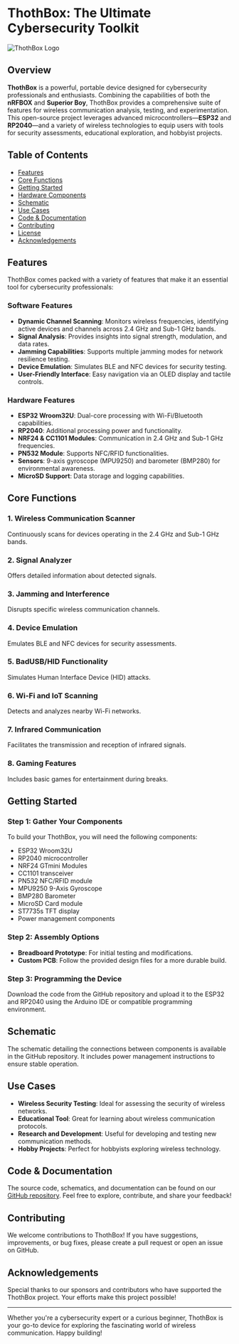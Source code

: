 # ThothBox: The Ultimate Cybersecurity Toolkit

![ThothBox Logo](path/to/logo.png) <!-- Add logo path -->

## Overview

**ThothBox** is a powerful, portable device designed for cybersecurity professionals and enthusiasts. Combining the capabilities of both the **nRFBOX** and **Superior Boy**, ThothBox provides a comprehensive suite of features for wireless communication analysis, testing, and experimentation. This open-source project leverages advanced microcontrollers—**ESP32** and **RP2040**—and a variety of wireless technologies to equip users with tools for security assessments, educational exploration, and hobbyist projects.

## Table of Contents

- [Features](#features)
- [Core Functions](#core-functions)
- [Getting Started](#getting-started)
- [Hardware Components](#hardware-components)
- [Schematic](#schematic)
- [Use Cases](#use-cases)
- [Code & Documentation](#code--documentation)
- [Contributing](#contributing)
- [License](#license)
- [Acknowledgements](#acknowledgements)

## Features

ThothBox comes packed with a variety of features that make it an essential tool for cybersecurity professionals:

### Software Features
- **Dynamic Channel Scanning**: Monitors wireless frequencies, identifying active devices and channels across 2.4 GHz and Sub-1 GHz bands.
- **Signal Analysis**: Provides insights into signal strength, modulation, and data rates.
- **Jamming Capabilities**: Supports multiple jamming modes for network resilience testing.
- **Device Emulation**: Simulates BLE and NFC devices for security testing.
- **User-Friendly Interface**: Easy navigation via an OLED display and tactile controls.

### Hardware Features
- **ESP32 Wroom32U**: Dual-core processing with Wi-Fi/Bluetooth capabilities.
- **RP2040**: Additional processing power and functionality.
- **NRF24 & CC1101 Modules**: Communication in 2.4 GHz and Sub-1 GHz frequencies.
- **PN532 Module**: Supports NFC/RFID functionalities.
- **Sensors**: 9-axis gyroscope (MPU9250) and barometer (BMP280) for environmental awareness.
- **MicroSD Support**: Data storage and logging capabilities.

## Core Functions

### 1. Wireless Communication Scanner
Continuously scans for devices operating in the 2.4 GHz and Sub-1 GHz bands.

### 2. Signal Analyzer
Offers detailed information about detected signals.

### 3. Jamming and Interference
Disrupts specific wireless communication channels.

### 4. Device Emulation
Emulates BLE and NFC devices for security assessments.

### 5. BadUSB/HID Functionality
Simulates Human Interface Device (HID) attacks.

### 6. Wi-Fi and IoT Scanning
Detects and analyzes nearby Wi-Fi networks.

### 7. Infrared Communication
Facilitates the transmission and reception of infrared signals.

### 8. Gaming Features
Includes basic games for entertainment during breaks.

## Getting Started

### Step 1: Gather Your Components
To build your ThothBox, you will need the following components:

- ESP32 Wroom32U
- RP2040 microcontroller
- NRF24 GTmini Modules
- CC1101 transceiver
- PN532 NFC/RFID module
- MPU9250 9-Axis Gyroscope
- BMP280 Barometer
- MicroSD Card module
- ST7735s TFT display
- Power management components

### Step 2: Assembly Options
- **Breadboard Prototype**: For initial testing and modifications.
- **Custom PCB**: Follow the provided design files for a more durable build.

### Step 3: Programming the Device
Download the code from the GitHub repository and upload it to the ESP32 and RP2040 using the Arduino IDE or compatible programming environment.

## Schematic

The schematic detailing the connections between components is available in the GitHub repository. It includes power management instructions to ensure stable operation.

## Use Cases

- **Wireless Security Testing**: Ideal for assessing the security of wireless networks.
- **Educational Tool**: Great for learning about wireless communication protocols.
- **Research and Development**: Useful for developing and testing new communication methods.
- **Hobby Projects**: Perfect for hobbyists exploring wireless technology.

## Code & Documentation

The source code, schematics, and documentation can be found on our [GitHub repository](https://github.com/SanskariWolf/ThothBox). Feel free to explore, contribute, and share your feedback!

## Contributing

We welcome contributions to ThothBox! If you have suggestions, improvements, or bug fixes, please create a pull request or open an issue on GitHub.

## Acknowledgements

Special thanks to our sponsors and contributors who have supported the ThothBox project. Your efforts make this project possible!

---

Whether you're a cybersecurity expert or a curious beginner, ThothBox is your go-to device for exploring the fascinating world of wireless communication. Happy building!
